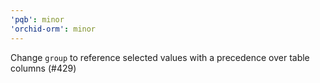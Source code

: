 ```yaml
---
'pqb': minor
'orchid-orm': minor
---
```


Change `group` to reference selected values with a precedence over table columns (#429)
